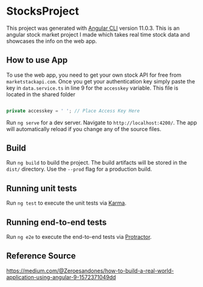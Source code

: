 # StocksProject

This project was generated with [Angular CLI](https://github.com/angular/angular-cli) version 11.0.3.
This is an angular stock market project I made which takes real time stock data and showcases the info on the web app.

## How to use App 

To use the web app, you need to get your own stock API for free from `marketstackapi.com`. Once you get your authentication key simply paste the key in `data.service.ts` in line 9 for the `accesskey` variable. This file is located in the shared folder 

```TypeScript 

private accesskey = ' '; // Place Access Key Here

```
Run `ng serve` for a dev server. Navigate to `http://localhost:4200/`. The app will automatically reload if you change any of the source files.

## Build

Run `ng build` to build the project. The build artifacts will be stored in the `dist/` directory. Use the `--prod` flag for a production build.

## Running unit tests

Run `ng test` to execute the unit tests via [Karma](https://karma-runner.github.io).

## Running end-to-end tests

Run `ng e2e` to execute the end-to-end tests via [Protractor](http://www.protractortest.org/).


## Reference Source

https://medium.com/@Zeroesandones/how-to-build-a-real-world-application-using-angular-9-1572371049dd

